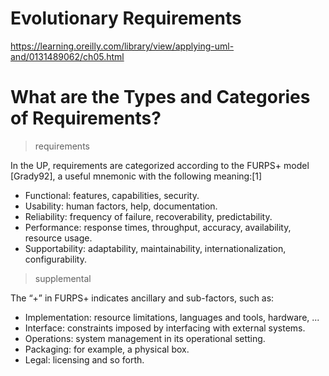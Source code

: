 # Evolutionary Requirements

https://learning.oreilly.com/library/view/applying-uml-and/0131489062/ch05.html

# What are the Types and Categories of Requirements?

> requirements

In the UP, requirements are categorized according to the FURPS+ model [Grady92], a useful mnemonic with the following meaning:[1]

- Functional: features, capabilities, security.
- Usability: human factors, help, documentation.
- Reliability: frequency of failure, recoverability, predictability.
- Performance: response times, throughput, accuracy, availability, resource usage.
- Supportability: adaptability, maintainability, internationalization, configurability.

> supplemental

The “+” in FURPS+ indicates ancillary and sub-factors, such as:

- Implementation: resource limitations, languages and tools, hardware, ...
- Interface: constraints imposed by interfacing with external systems.
- Operations: system management in its operational setting.
- Packaging: for example, a physical box.
- Legal: licensing and so forth.
